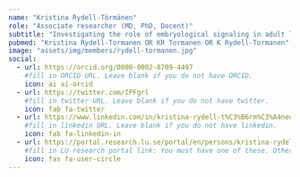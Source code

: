 ```yaml
---
name: "Kristina Rydell-Törmänen"
role: "Associate researcher (MD, PhD, Docent)"
subtitle: "Investigating the role of embryological signaling in adult lung regeneration"
pubmed: "Kristina Rydell-Tormanen OR KR Tormanen OR K Rydell-Tormanen"
image: "assets/img/members/rydell-tormanen.jpg"
social:
  - url: https://orcid.org/0000-0002-8709-4497 
    #fill in ORCID URL. Leave blank if you do not have ORCID.
    icon: ai ai-orcid
  - url: https://twitter.com/IPFgrl
    #fill in twitter URL. Leave blank if you do not have twitter.
    icon: fab fa-twitter
  - url: https://www.linkedin.com/in/kristina-rydell-t%C3%B6rm%C3%A4nen-b666a2108/  
    #fill in linkedin URL. Leave blank if you do not have linkedin.
    icon: fab fa-linkedin-in
  - url: https://portal.research.lu.se/portal/en/persons/kristina-rydelltoermanen(402ff9e0-93c1-4385-9928-f51c0e037d1b).html
    #fill in LU research portal link: You must have one of these. Otherwise, leave blank.
    icon: fas fa-user-circle
---
```


